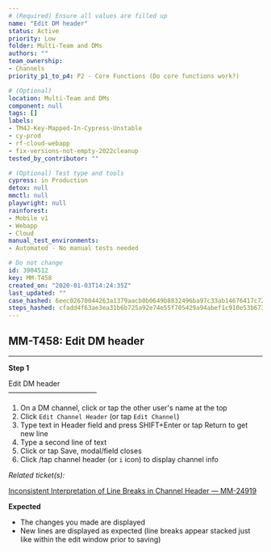 ```yaml
---
# (Required) Ensure all values are filled up
name: "Edit DM header"
status: Active
priority: Low
folder: Multi-Team and DMs
authors: ""
team_ownership:
- Channels
priority_p1_to_p4: P2 - Core Functions (Do core functions work?)

# (Optional)
location: Multi-Team and DMs
component: null
tags: []
labels:
- TM4J-Key-Mapped-In-Cypress-Unstable
- cy-prod
- rf-cloud-webapp
- fix-versions-not-empty-2022cleanup
tested_by_contributor: ""

# (Optional) Test type and tools
cypress: in Production
detox: null
mmctl: null
playwright: null
rainforest:
- Mobile v1
- Webapp
- Cloud
manual_test_environments:
- Automated - No manual tests needed

# Do not change
id: 3904512
key: MM-T458
created_on: "2020-01-03T14:24:35Z"
last_updated: ""
case_hashed: 6eec02670044263a1379aacb0b0649b8832496ba97c33ab14676417c72f43c7999e5102615e9820142e3e715e39c0057
steps_hashed: cfadd4f63ae3ea31b6b725a92e74e55f705429a94abef1c910e53b673678c995fbcc65c14a15b5be05219d45370b37f5
---
```


<!-- (Auto-generated) Based on frontmatter's "key" and "name" -->

## MM-T458: Edit DM header

---

**Step 1**

Edit DM header\
–––––––––––––––––––––––––

1. On a DM channel, click or tap the other user's name at the top
2. Click `Edit Channel Header` (or tap `Edit Channel`)
3. Type text in Header field and press SHIFT+Enter or tap Return to get new line
4. Type a second line of text
5. Click or tap Save, modal/field closes
6. Click /tap channel header (or `i` icon) to display channel info

_Related ticket(s):_

[Inconsistent Interpretation of Line Breaks in Channel Header — MM-24919](https://mattermost.atlassian.net/browse/MM-24919)

**Expected**

- The changes you made are displayed
- New lines are displayed as expected (line breaks appear stacked just like within the edit window prior to saving)
